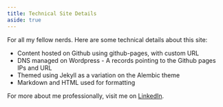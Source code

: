```yaml
---
title: Technical Site Details
aside: true
---
```


For all my fellow nerds. Here are some technical details about this site:
* Content hosted on Github using github-pages, with custom URL
* DNS managed on Wordpress - A records pointing to the Github pages IPs and URL
* Themed using Jekyll as a variation on the Alembic theme
* Markdown and HTML used for formatting

For more about me professionally, visit me on [LinkedIn](www.linkedin.com/in/mattdurlin).
